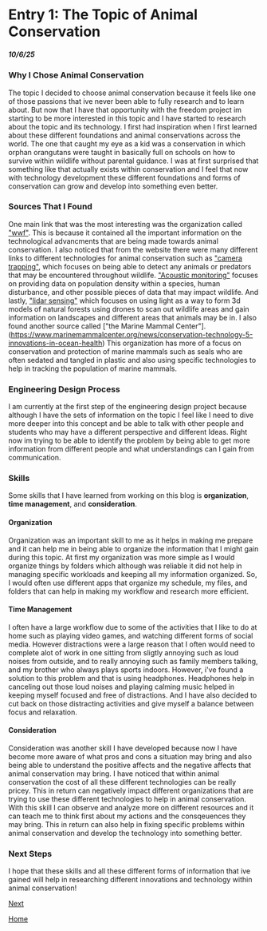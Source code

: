 # Entry 1: The Topic of Animal Conservation 
##### 10/6/25

### Why I Chose Animal Conservation 

The topic I decided to choose animal conservation because it feels like one of those passions that ive never been able to fully research and to learn about. But now that I have that opportunity with the freedom project im starting to be more interested in this topic and I have started to research about the topic and its technology. I first had inspiration when I first learned about these different foundations and animal conservations across the world. The one that caught my eye as a kid was a conservation in which orphan orangutans were taught in basically full on schools on how to survive within wildlife without parental guidance. I was at first surprised that something like that actually exists within conservation and I feel that now with technology development these different foundations and forms of conservation can grow and develop into something even better. 

### Sources That I Found 

One main link that was the most interesting was the organization called ["wwf"](https://www.wwf.org.uk/project/conservationtechnology). This is because it contained all the important information on the technological advancments that are being made towards animal conservation. I also noticed that from the website there were many different links to different technologies for animal conservation such as ["camera trapping"](https://www.wwf.org.uk/project/conservationtechnology/camera-trap), which focuses on being able to detect any animals or predators that may be encountered throughout wildlife. ["Acoustic monitoring"](https://www.wwf.org.uk/project/conservationtechnology/acoustic-monitoring) focuses on providing data on population density within a species, human disturbance, and other possible pieces of data that may impact wildlife. And lastly, ["lidar sensing"](https://www.wwf.org.uk/project/conservationtechnology/lidar) which focuses on using light as a way to form 3d models of natural forests using drones to scan out wildlife areas and gain information on landscapes and different areas that animals may be in. I also found another source called ["the Marine Mammal Center"].(https://www.marinemammalcenter.org/news/conservation-technology-5-innovations-in-ocean-health) This organization has more of a focus on conservation and protection of marine mammals such as seals who are often sedated and tangled in plastic and also using specific technologies to help in tracking the population of marine mammals.   

### Engineering Design Process 
I am currently at the first step of the engineering design project because although I have the sets of information on the topic I feel like I need to dive more deeper into this concept and be able to talk with other people and students who may have a different perspective and different Ideas. Right now im trying to be able to identify the problem by being able to get more information from different people and what understandings can I gain from communication.

### Skills 

Some skills that I have learned from working on this blog is **organization**, **time management**, and **consideration**.

#### Organization
Organization was an important skill to me as it helps in making me prepare and it can help me in being able to organize the information that I might gain during this topic. At first my organization was more simple as I would organize things by folders which although was reliable it did not help in managing specific workloads and keeping all my information organized. So, I would often use different apps that organize my schedule, my files, and folders that can help in making my workflow and research more efficient. 

#### Time Management
I often have a large workflow due to some of the activities that I like to do at home such as playing video games, and watching different forms of social media. However distractions were a large reason that I often would need to complete alot of work in one sitting from sligtly annoying such as loud noises from outside, and to really annoying such as family members talking, and my brother who always plays sports indoors. However, i've found a solution to this problem and that is using headphones. Headphones help in canceling out those loud noises and playing calming music helped in keeping myself focused and free of distractions. And I have also decided to cut back on those distracting activities and give myself a balance between focus and relaxation. 

#### Consideration 
Consideration was another skill I have developed because now I have become more aware of what pros and cons a situation may bring and also being able to understand the positive affects and the negative affects that animal conservation may bring. I have noticed that within animal conservation the cost of all these different technologies can be really pricey. This in return can negatively impact different organizations that are trying to use these different technologies to help in animal conservation. With this skill I can observe and analyze more on different resources and it can teach me to think first about my actions and the consqeuences they may bring. This in return can also help in fixing specific problems within animal conservation and develop the technology into something better. 

### Next Steps 

I hope that these skills and all these different forms of information that ive gained will help in researching different innovations and technology within animal conservation!

[Next](entry02.md)

[Home](../README.md)
